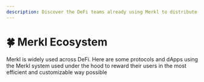 ```yaml
---
description: Discover the DeFi teams already using Merkl to distribute their incentives efficiently
---
```


# 🍀 Merkl Ecosystem

Merkl is widely used across DeFi. Here are some protocols and dApps using the Merkl system used under the hood to reward their users in the most efficient and customizable way possible

<!---
Do not release the page yet
-->
